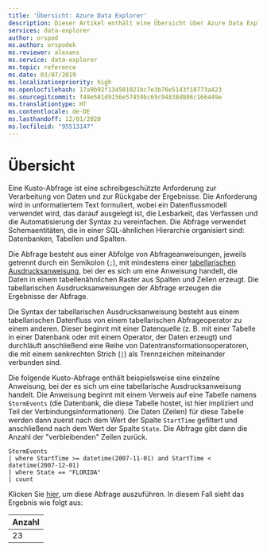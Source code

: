 ```yaml
---
title: 'Übersicht: Azure Data Explorer'
description: Dieser Artikel enthält eine Übersicht über Azure Data Explorer.
services: data-explorer
author: orspod
ms.author: orspodek
ms.reviewer: alexans
ms.service: data-explorer
ms.topic: reference
ms.date: 03/07/2019
ms.localizationpriority: high
ms.openlocfilehash: 17a9b92f134581021bc7e3b76e5143f18773a423
ms.sourcegitcommit: f49e581d9156e57459bc69c94838d886c166449e
ms.translationtype: HT
ms.contentlocale: de-DE
ms.lasthandoff: 12/01/2020
ms.locfileid: "95513147"
---
```

# <a name="overview"></a>Übersicht

Eine Kusto-Abfrage ist eine schreibgeschützte Anforderung zur Verarbeitung von Daten und zur Rückgabe der Ergebnisse.
Die Anforderung wird in unformatiertem Text formuliert, wobei ein Datenflussmodell verwendet wird, das darauf ausgelegt ist, die Lesbarkeit, das Verfassen und die Automatisierung der Syntax zu vereinfachen. Die Abfrage verwendet Schemaentitäten, die in einer SQL-ähnlichen Hierarchie organisiert sind: Datenbanken, Tabellen und Spalten.

Die Abfrage besteht aus einer Abfolge von Abfrageanweisungen, jeweils getrennt durch ein Semikolon (`;`), mit mindestens einer [tabellarischen Ausdrucksanweisung](tabularexpressionstatements.md), bei der es sich um eine Anweisung handelt, die Daten in einem tabellenähnlichen Raster aus Spalten und Zeilen erzeugt. Die tabellarischen Ausdrucksanweisungen der Abfrage erzeugen die Ergebnisse der Abfrage.

Die Syntax der tabellarischen Ausdrucksanweisung besteht aus einem tabellarischen Datenfluss von einem tabellarischen Abfrageoperator zu einem anderen. Dieser beginnt mit einer Datenquelle (z. B. mit einer Tabelle in einer Datenbank oder mit einem Operator, der Daten erzeugt) und durchläuft anschließend eine Reihe von Datentransformationsoperatoren, die mit einem senkrechten Strich (`|`) als Trennzeichen miteinander verbunden sind.

Die folgende Kusto-Abfrage enthält beispielsweise eine einzelne Anweisung, bei der es sich um eine tabellarische Ausdrucksanweisung handelt. Die Anweisung beginnt mit einem Verweis auf eine Tabelle namens `StormEvents` (die Datenbank, die diese Tabelle hostet, ist hier impliziert und Teil der Verbindungsinformationen). Die Daten (Zeilen) für diese Tabelle werden dann zuerst nach dem Wert der Spalte `StartTime` gefiltert und anschließend nach dem Wert der Spalte `State`. Die Abfrage gibt dann die Anzahl der "verbleibenden" Zeilen zurück.

<!-- csl: https://help.kusto.windows.net:443/Samples -->
```kusto
StormEvents 
| where StartTime >= datetime(2007-11-01) and StartTime < datetime(2007-12-01)
| where State == "FLORIDA"  
| count 
```

Klicken Sie [hier](https://dataexplorer.azure.com/clusters/help/databases/Samples?query=H4sIAAAAAAAAAwsuyS/KdS1LzSspVuDlqlEoz0gtSlUILkksKgnJzE1VsLNVSEksSS0BsjWMDAzMdQ0NdQ0MNRUS81KQVNmgKzICKUIxryRVwdZWQcnNxz/I08VRSQFsW3J+aV6JAgAwMx4+hAAAAA==), um diese Abfrage auszuführen.
In diesem Fall sieht das Ergebnis wie folgt aus:

|Anzahl|
|-----|
|   23|
